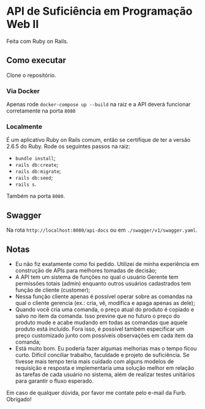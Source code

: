 # API de Suficiência em Programação Web II

Feita com Ruby on Rails.

## Como executar

Clone o repositório.

### Via Docker

Apenas rode `docker-compose up --build` na raiz e a API deverá funcionar corretamente na porta `8080`

### Localmente

É um aplicativo Ruby on Rails comum, então se certifique de ter a versão 2.6.5 do Ruby. Rode os seguintes passos na raiz:
- `bundle install`;
- `rails db:create`;
- `rails db:migrate`;
- `rails db:seed`;
- `rails s`.

Também na porta `8080`.

## Swagger

Na rota `http://localhost:8080/api-docs` ou em `./swagger/v1/swagger.yaml`.

## Notas

- Eu não fiz exatamente como foi pedido. Utilizei de minha experiência em construção de APIs para melhores tomadas de decisão;
- A API tem um sistema de funções no qual o usuário Gerente tem permissões totais (admin) enquanto outros usuários cadastrados tem função de cliente (customer);
- Nessa função cliente apenas é possível operar sobre as comandas na qual o cliente gerencia (ex.: cria, vê, modifica e apaga apenas as dele);
- Quando você cria uma comanda, o preço atual do produto é copiado e salvo no item da comanda. Isso previne que no futuro o preço do produto mude e acabe mudando em todas as comandas que aquele produto está incluído. Fora isso, é possível também especificar um preço customizado junto com possíveis observações em cada item da comanda;
- Está muito bom. Eu poderia fazer algumas melhorias mas o tempo ficou curto. Difícil conciliar trabalho, faculdade e projeto de suficiência. Se tivesse mais tempo teria mais cuidado com alguns modelos de requisição e resposta e implementaria uma solução melhor em relação às tarefas de cada usuário no sistema, além de realizar testes unitários para garantir o fluxo esperado.

Em caso de qualquer dúvida, por favor me contate pelo e-mail da Furb. Obrigado!
